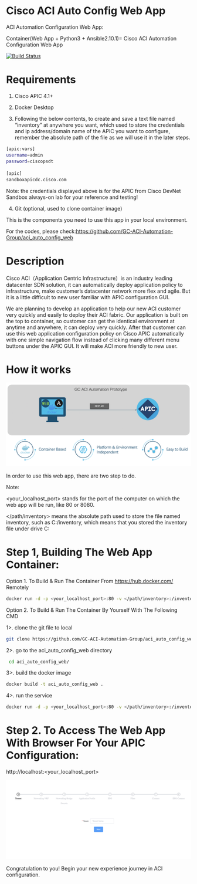 Cisco ACI Auto Config Web App
===

ACI Automation Configuration Web App:

Container(Web App + Python3 + Ansible2.10.1)= Cisco ACI Automation Configuration Web App

[![Build Status](https://travis-ci.com/GC-ACI-Automation-Group/aci_auto_config_web.svg?branch=main)](https://travis-ci.com/GC-ACI-Automation-Group/aci_auto_config_web)

Requirements
===

1. Cisco APIC 4.1+

2. Docker Desktop

3. Following the below contents, to create and save a text file named “inventory” at anywhere you want, which used to store the credentials and ip address/domain name of the APIC you want to configure, remember the absolute path of the file as we will use it in the later steps.

```bash
[apic:vars]
username=admin
password=ciscopsdt

[apic]
sandboxapicdc.cisco.com
```
Note: the credentials displayed above is for the APIC from Cisco DevNet Sandbox always-on lab for your reference and testing!

4. Git (optional, used to clone container image)

This is the components you need to use this app in your local environment.

For the codes, please check:https://github.com/GC-ACI-Automation-Group/aci_auto_config_web


Description
===

Cisco ACI（Application Centric Infrastructure）is an industry leading datacenter SDN solution, it can automatically deploy application policy to infrastructure, make customer’s datacenter network more flex and agile. But it is a little difficult to new user familiar with APIC configuration GUI.

We are planning to develop an application to help our new ACI customer very quickly and easily to deploy their ACI fabric. Our application is built on the top to container, so customer can get the identical environment at anytime and anywhere, it can deploy very quickly. After that customer can use this web application configuration policy on Cisco APIC automatically with one simple navigation flow instead of clicking many different menu buttons under the APIC GUI. It will make ACI more friendly to new user.

How it works
===

![prototype topology](images/prototype_topology_new.png)

In order to use this web app, there are two step to do. 

Note:  

   <your_localhost_port> stands for the port of the computer on which the web app will be run, like 80 or 8080.
   
   </path/inventory> means the absolute path used to store the file named inventory, such as C:/inventory, which means that you stored the inventory file under drive C:

Step 1, Building The Web App Container:
===

 Option 1. To Build & Run The Container From https://hub.docker.com/ Remotely
 

 ```bash
 docker run -d -p <your_localhost_port>:80 -v </path/inventory>:/inventory jinyuansi/aci_auto_config_web
 ```

 Option 2. To Build & Run The Container By Yourself With The Following CMD


 1>. clone the git file to local 

 ```bash
 git clone https://github.com/GC-ACI-Automation-Group/aci_auto_config_web.git
 ```

 2>. go to the aci_auto_config_web directory

 ```bash
  cd aci_auto_config_web/
```

 3>. build the docker image

 ```bash
 docker build -t aci_auto_config_web .
 ```

 4>. run the service

 ```bash
 docker run -d -p <your_localhost_port>:80 -v </path/inventory>:/inventory aci_auto_config_web
 ```
 
Step 2. To Access The Web App With Browser For Your APIC Configuration:
===

http://localhost:<your_localhost_port>

![aci_auto_config_web](images/05_36_30.jpg)



Congratulation to you! Begin your new experience journey in ACI configuration.
